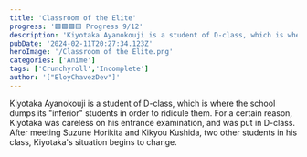 ```yaml
---
title: 'Classroom of the Elite'
progress: '🟩🟩🟩🟨 Progress 9/12'
description: 'Kiyotaka Ayanokouji is a student of D-class, which is where the school dumps its "inferior" students in order to ridicule them.'
pubDate: '2024-02-11T20:27:34.123Z'
heroImage: '/Classroom of the Elite.png'
categories: ['Anime']
tags: ['Crunchyroll','Incomplete']
author: '["EloyChavezDev"]'
---
```

Kiyotaka Ayanokouji is a student of D-class, which is where the school dumps its "inferior" students in order to ridicule them. For a certain reason, Kiyotaka was careless on his entrance examination, and was put in D-class. After meeting Suzune Horikita and Kikyou Kushida, two other students in his class, Kiyotaka's situation begins to change.